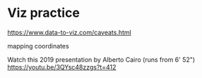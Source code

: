 # Viz practice

https://www.data-to-viz.com/caveats.html

mapping coordinates

Watch this 2019 presentation by Alberto Cairo (runs from 6' 52")
https://youtu.be/3QYsc48zzgs?t=412
